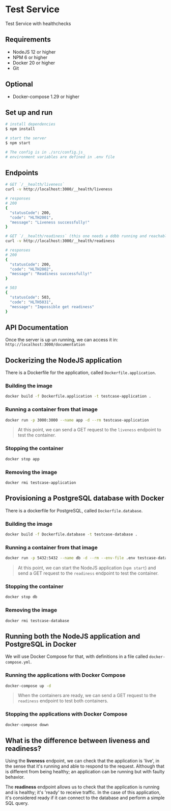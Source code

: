 # Test Service
Test Service with healthchecks

## Requirements
- NodeJS 12 or higher
- NPM 6 or higher
- Docker 20 or higher
- Git

## Optional
- Docker-compose 1.29 or higher

## Set up and run
```sh
# install dependencies
$ npm install

# start the server
$ npm start

# The config is in ./src/config.js_
# environment variables are defined in .env file
```

## Endpoints
```sh
# GET `/__health/liveness`
curl -v http://localhost:3000/__health/liveness

# responses
# 200
{
  "statusCode": 200,
  "code": "HLTH2001",
  "message": "Liveness successfully!"
}

# GET `/__health/readiness` (this one needs a ddbb running and reachable named testcase. This could be edited in .env file)
curl -v http://localhost:3000/__health/readiness

# responses
# 200
{
  "statusCode": 200,
  "code": "HLTH2002",
  "message": "Readiness successfully!"
}

# 503
{
  "statusCode": 503,
  "code": "HLTH5031",
  "message": "Impossible get readiness"
}
```

## API Documentation

Once the server is up un running, we can access it in: `http://localhost:3000/documentation`

## Dockerizing the NodeJS application

There is a Dockerfile for the application, called `Dockerfile.application`.

### Building the image
```sh
docker build -f Dockerfile.application -t testcase-application .
```

### Running a container from that image
```sh
docker run -p 3000:3000 --name app -d --rm testcase-application
```

> At this point, we can send a GET request to the `liveness` endpoint to test the container.

### Stopping the container
```sh
docker stop app
```

### Removing the image
```
docker rmi testcase-application
```

## Provisioning a PostgreSQL database with Docker

There is a dockerfile for PostgreSQL, called `Dockerfile.database`.

### Building the image
```sh
docker build -f Dockerfile.database -t testcase-database .
```

### Running a container from that image
```sh
docker run -p 5432:5432 --name db -d --rm --env-file .env testcase-database
```

> At this point, we can start the NodeJS application (`npm start`) and send a GET request to the `readiness` endpoint to test the container.

### Stopping the container
```sh
docker stop db
```

### Removing the image
```
docker rmi testcase-database
```

## Running both the NodeJS application and PostgreSQL in Docker

We will use Docker Compose for that, with definitions in a file called `docker-compose.yml`.

### Running the applications with Docker Compose
```sh
docker-compose up -d
```

> When the containers are ready, we can send a GET request to the `readiness` endpoint to test both containers.

### Stopping the applications with Docker Compose
```sh
docker-compose down
```

## What is the difference between liveness and readiness?

Using the **liveness** endpoint, we can check that the application is 'live', in the sense that it's running and able to respond to the request. Although that is different from being healthy; an application can be running but with faulty behavior.

The **readiness** endpoint allows us to check that the application is running and is healthy; it's 'ready' to receive traffic. In the case of this application, it's considered ready if it can connect to the database and perform a simple SQL query.